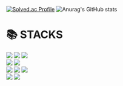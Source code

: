 
[![Solved.ac Profile](http://mazassumnida.wtf/api/v2/generate_badge?boj=yungs0917)](https://solved.ac/yungs0917/)
![Anurag's GitHub stats](https://github-readme-stats.vercel.app/api?username=juniper0917&show_icons=true&theme=tokyonight)

<div><h1>📚 STACKS</h1></div>

<div> 
  <img src="https://img.shields.io/badge/c++-00599C?style=for-the-badge&logo=c%2B%2B&logoColor=white">
  <img src="https://img.shields.io/badge/python-3776AB?style=for-the-badge&logo=python&logoColor=white"> 
    <img src="https://img.shields.io/badge/javascript-F7DF1E?style=for-the-badge&logo=javascript&logoColor=black"> 
  <br>
  <img src="https://img.shields.io/badge/react-61DAFB?style=for-the-badge&logo=react&logoColor=black"> 
  <img src="https://img.shields.io/badge/flutter-02569B?style=for-the-badge&logo=flutter&logoColor=white">
  
  <br>
  <img src="https://img.shields.io/badge/node.js-339933?style=for-the-badge&logo=Node.js&logoColor=white">
  <img src="https://img.shields.io/badge/express-000000?style=for-the-badge&logo=express&logoColor=white">
  <img src="https://img.shields.io/badge/spring-6DB33F?style=for-the-badge&logo=spring&logoColor=white">
  
  
  <br>
  
  <img src="https://img.shields.io/badge/mariaDB-003545?style=for-the-badge&logo=mariaDB&logoColor=white"> 
  <img src="https://img.shields.io/badge/firebase-FFCA28?style=for-the-badge&logo=firebase&logoColor=white">
  <br>
</div>

<!-- <div><h1>PROJECTS</h1></div>
<br>
<div><h3>Done<h3/><div/>
>투명한 기부 생태계 구축을 위한 B2B 솔루션 "SupportUs"
  <br>
<div><h3>In Progress<h3/><div/> 
>E-Commerce 셀러들을 위한 선순환 자금 마련 플랫폼 "Credot" -->
